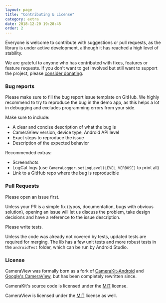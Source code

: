 ```yaml
---
layout: page
title: "Contributing & License"
category: extra
date: 2018-12-20 19:28:45
order: 2
---
```


Everyone is welcome to contribute with suggestions or pull requests, as the library is under active development,
although it has reached a high level of stability.

We are grateful to anyone who has contributed with fixes, features or feature requests. If you don't
want to get involved but still want to support the project, please [consider donating](donate).

### Bug reports

Please make sure to fill the bug report issue template on GitHub.
We highly recommend to try to reproduce the bug in the demo app, as this helps a lot in debugging
and excludes programming errors from your side.

Make sure to include:

- A clear and concise description of what the bug is
- CameraView version, device type, Android API level
- Exact steps to reproduce the issue
- Description of the expected behavior

Recommended extras:

- Screenshots
- LogCat logs (use `CameraLogger.setLogLevel(LEVEL_VERBOSE)` to print all)
- Link to a GitHub repo where the bug is reproducible

### Pull Requests

Please open an issue first.

Unless your PR is a simple fix (typos, documentation, bugs with obvious solution), opening an issue
will let us discuss the problem, take design decisions and have a reference to the issue description.

Please write tests.

Unless the code was already not covered by tests, updated tests are required for merging. The lib
has a few unit tests and more robust tests in the `androidTest` folder, which can be run by Android Studio.

### License

CameraView was formally born as a fork of [CameraKit-Android](https://github.com/wonderkiln/CameraKit-Android) 
and [Google's CameraView](https://github.com/google/cameraview), but has been completely rewritten since.

CameraKit's source code is licensed under the [MIT](https://github.com/wonderkiln/CameraKit-Android/blob/master/LICENSE) license.

CameraView is licensed under the [MIT](https://github.com/natario1/CameraView/blob/master/LICENSE) license as well.
